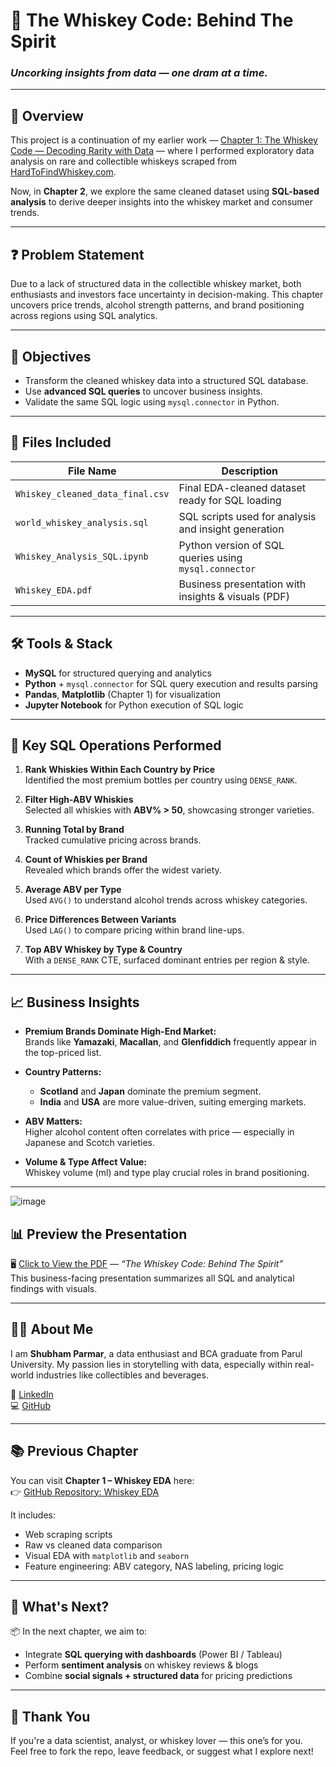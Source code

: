 # 🥃 The Whiskey Code: Behind The Spirit  
### *Uncorking insights from data — one dram at a time.*

---

## 📌 Overview

This project is a continuation of my earlier work — [Chapter 1: The Whiskey Code — Decoding Rarity with Data](https://github.com/shubham132004/Whiskey_EDA) — where I performed exploratory data analysis on rare and collectible whiskeys scraped from [HardToFindWhiskey.com](https://www.htfw.com).  

Now, in **Chapter 2**, we explore the same cleaned dataset using **SQL-based analysis** to derive deeper insights into the whiskey market and consumer trends.

---

## ❓ Problem Statement

Due to a lack of structured data in the collectible whiskey market, both enthusiasts and investors face uncertainty in decision-making. This chapter uncovers price trends, alcohol strength patterns, and brand positioning across regions using SQL analytics.

---

## 🎯 Objectives

- Transform the cleaned whiskey data into a structured SQL database.
- Use **advanced SQL queries** to uncover business insights.
- Validate the same SQL logic using `mysql.connector` in Python.

---

## 🧾 Files Included

| File Name                        | Description                                               |
|----------------------------------|-----------------------------------------------------------|
| `Whiskey_cleaned_data_final.csv` | Final EDA-cleaned dataset ready for SQL loading          |
| `world_whiskey_analysis.sql`     | SQL scripts used for analysis and insight generation     |
| `Whiskey_Analysis_SQL.ipynb`     | Python version of SQL queries using `mysql.connector`    |
| `Whiskey_EDA.pdf`                | Business presentation with insights & visuals (PDF)      |

---

## 🛠️ Tools & Stack

- **MySQL** for structured querying and analytics
- **Python** + `mysql.connector` for SQL query execution and results parsing
- **Pandas**, **Matplotlib** (Chapter 1) for visualization
- **Jupyter Notebook** for Python execution of SQL logic

---

## 🧪 Key SQL Operations Performed

1. **Rank Whiskies Within Each Country by Price**  
   Identified the most premium bottles per country using `DENSE_RANK`.

2. **Filter High-ABV Whiskies**  
   Selected all whiskies with **ABV% > 50**, showcasing stronger varieties.

3. **Running Total by Brand**  
   Tracked cumulative pricing across brands.

4. **Count of Whiskies per Brand**  
   Revealed which brands offer the widest variety.

5. **Average ABV per Type**  
   Used `AVG()` to understand alcohol trends across whiskey categories.

6. **Price Differences Between Variants**  
   Used `LAG()` to compare pricing within brand line-ups.

7. **Top ABV Whiskey by Type & Country**  
   With a `DENSE_RANK` CTE, surfaced dominant entries per region & style.

---

## 📈 Business Insights

- **Premium Brands Dominate High-End Market:**  
  Brands like **Yamazaki**, **Macallan**, and **Glenfiddich** frequently appear in the top-priced list.

- **Country Patterns:**  
  - **Scotland** and **Japan** dominate the premium segment.  
  - **India** and **USA** are more value-driven, suiting emerging markets.

- **ABV Matters:**  
  Higher alcohol content often correlates with price — especially in Japanese and Scotch varieties.

- **Volume & Type Affect Value:**  
  Whiskey volume (ml) and type play crucial roles in brand positioning.

---
![image](https://github.com/user-attachments/assets/df61668f-6b48-4224-8d45-2eea5451dbb4)


## 📊 Preview the Presentation

🖥️ [Click to View the PDF](./Whiskey_SQL.pdf) — *“The Whiskey Code: Behind The Spirit”*  
This business-facing presentation summarizes all SQL and analytical findings with visuals.

---

## 👨‍💻 About Me

I am **Shubham Parmar**, a data enthusiast and BCA graduate from Parul University. My passion lies in storytelling with data, especially within real-world industries like collectibles and beverages.

🔗 [LinkedIn](https://www.linkedin.com/in/shubham-parmar-12164024a/)  
💻 [GitHub](https://github.com/shubham132004)

---

## 📚 Previous Chapter

You can visit **Chapter 1 – Whiskey EDA** here:  
👉 [GitHub Repository: Whiskey EDA](https://github.com/shubham132004/Whiskey_EDA)

It includes:
- Web scraping scripts
- Raw vs cleaned data comparison
- Visual EDA with `matplotlib` and `seaborn`
- Feature engineering: ABV category, NAS labeling, pricing logic

---

## 🚀 What's Next?

📦 In the next chapter, we aim to:
- Integrate **SQL querying with dashboards** (Power BI / Tableau)
- Perform **sentiment analysis** on whiskey reviews & blogs
- Combine **social signals + structured data** for pricing predictions

---

## 🙏 Thank You

If you're a data scientist, analyst, or whiskey lover — this one’s for you.  
Feel free to fork the repo, leave feedback, or suggest what I explore next!  
